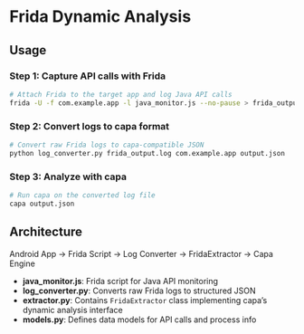 # Frida Dynamic Analysis

## Usage

### Step 1: Capture API calls with Frida
```bash
# Attach Frida to the target app and log Java API calls
frida -U -f com.example.app -l java_monitor.js --no-pause > frida_output.log
```

### Step 2: Convert logs to capa format
```bash
# Convert raw Frida logs to capa-compatible JSON
python log_converter.py frida_output.log com.example.app output.json
```

### Step 3: Analyze with capa
```bash
# Run capa on the converted log file
capa output.json
```

## Architecture
Android App → Frida Script → Log Converter → FridaExtractor → Capa Engine

- **java_monitor.js**: Frida script for Java API monitoring
- **log_converter.py**: Converts raw Frida logs to structured JSON
- **extractor.py**: Contains `FridaExtractor` class implementing capa’s dynamic analysis interface
- **models.py**: Defines data models for API calls and process info
